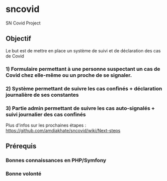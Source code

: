 # sncovid

SN Covid Project

## Objectif
Le but est de mettre en place un système de suivi et de déclaration des cas de Covid

### 1) Formulaire permettant à une personne suspectant un cas de Covid chez elle-même ou un proche de se signaler.
### 2) Système permettant de suivre les cas confinés + déclaration journalière de ses constantes
### 3) Partie admin permettant de suivre les cas auto-signalés + suivi journalier des cas confinés

Plus d'infos sur les prochaines étapes : https://github.com/amdiakhate/sncovid/wiki/Next-steps

## Prérequis 
### Bonnes connaissances en PHP/Symfony
### Bonne volonté
